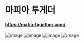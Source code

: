 # 마피아 투게더

#### https://mafia-together.com/

![image](https://github.com/user-attachments/assets/6d5373f8-4d02-40ca-b9eb-f23d97f753b5)
![image](https://github.com/user-attachments/assets/1d6ce42f-37e4-41d0-b280-1e85f7723476)
![image](https://github.com/user-attachments/assets/de0195ed-ba2c-449a-88cd-e6ac45fd0f96)
![image](https://github.com/user-attachments/assets/8a18298a-2825-4483-865b-3d3d4d9d8fff)
